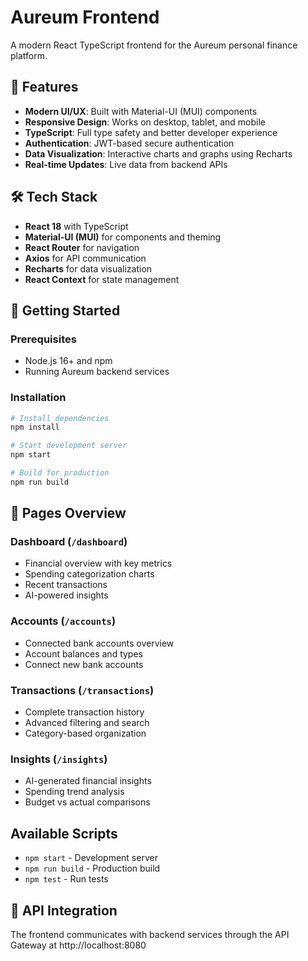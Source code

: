 # Aureum Frontend

A modern React TypeScript frontend for the Aureum personal finance platform.

## 🚀 Features

- **Modern UI/UX**: Built with Material-UI (MUI) components
- **Responsive Design**: Works on desktop, tablet, and mobile
- **TypeScript**: Full type safety and better developer experience
- **Authentication**: JWT-based secure authentication
- **Data Visualization**: Interactive charts and graphs using Recharts
- **Real-time Updates**: Live data from backend APIs

## 🛠️ Tech Stack

- **React 18** with TypeScript
- **Material-UI (MUI)** for components and theming
- **React Router** for navigation
- **Axios** for API communication
- **Recharts** for data visualization
- **React Context** for state management

## 🚀 Getting Started

### Prerequisites

- Node.js 16+ and npm
- Running Aureum backend services

### Installation

```bash
# Install dependencies
npm install

# Start development server
npm start

# Build for production
npm run build
```

## 🎨 Pages Overview

### Dashboard (`/dashboard`)
- Financial overview with key metrics
- Spending categorization charts
- Recent transactions
- AI-powered insights

### Accounts (`/accounts`)
- Connected bank accounts overview
- Account balances and types
- Connect new bank accounts

### Transactions (`/transactions`)
- Complete transaction history
- Advanced filtering and search
- Category-based organization

### Insights (`/insights`)
- AI-generated financial insights
- Spending trend analysis
- Budget vs actual comparisons

## Available Scripts

- `npm start` - Development server
- `npm run build` - Production build
- `npm test` - Run tests

## 🔗 API Integration

The frontend communicates with backend services through the API Gateway at http://localhost:8080

